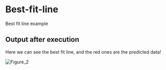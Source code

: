 # Best-fit-line
Best fit line example 

## Output after execution 
Here we can see the best fit line, and the red ones are the predicted data!

![Figure_2](https://user-images.githubusercontent.com/26312757/55915228-dd539880-5bf1-11e9-8b77-f66d8eb5f77e.png)

